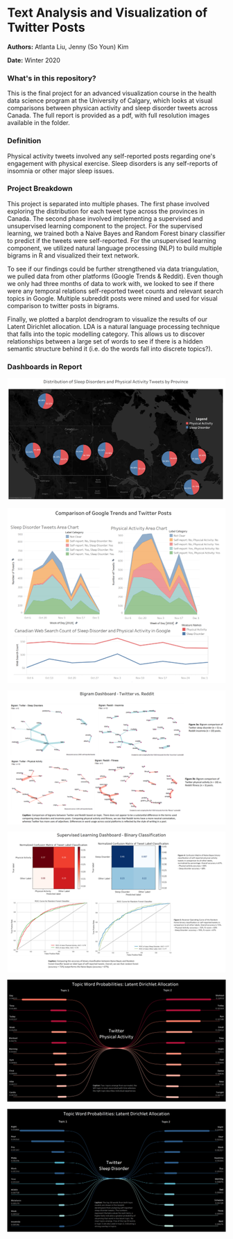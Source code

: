 # Text Analysis and Visualization of Twitter Posts

**Authors:** Atlanta Liu, Jenny (So Youn) Kim

**Date:** Winter 2020

### What's in this repository?

This is the final project for an advanced visualization course in the health data science program at the University of Calgary, which looks at visual comparisons between physican activity and sleep disorder tweets across Canada. The full report is provided as a pdf, with full resolution images available in the folder.

### Definition

Physical activity tweets involved any self-reported posts regarding one's engagement with physical exercise. Sleep disorders is any self-reports of insomnia or other major sleep issues. 

### Project Breakdown

This project is separated into multiple phases. The first phase involved exploring the distribution for each tweet type across the provinces in Canada. The second phase involved implementing a supervised and unsupervised learning component to the project. For the supervised learning, we trained both a Naive Bayes and Random Forest binary classifier to predict if the tweets were self-reported. For the unsupervised learning component, we utilized natural language processing (NLP) to build multiple bigrams in R and visualized their text network. 

To see if our findings could be further strengthened via data triangulation, we pulled data from other platforms (Google Trends & Reddit). Even though we only had three months of data to work with, we looked to see if there were any temporal relations self-reported tweet counts and relevant search topics in Google. Multiple subreddit posts were mined and used for visual comparison to twitter posts in bigrams. 

Finally, we plotted a barplot dendrogram to visualize the results of our Latent Dirichlet allocation. LDA is a natural language processing technique that falls into the topic modelling category. This allows us to discover relationships between a large set of words to see if there is a hidden semantic structure behind it (i.e. do the words fall into discrete topics?).

### Dashboards in Report


![Physical Activity and Sleep Disorder Tweet Comparison Across Canada](/Dashboards/Map.png)

![Google Trends](/Dashboards/GoogleTrends.png)

![Bigram Dashboard](/Dashboards/Bigrams.png)

![Binary Classification](/Dashboards/BinaryClassify.png)

![Physical Activity LDA](/Dashboards/PhysActLDA.png)

![Sleep Disorder LDA](/Dashboards/SleepLDA.png)

